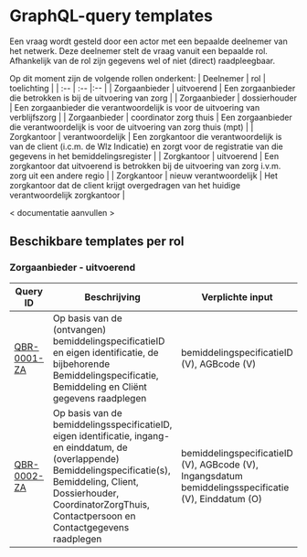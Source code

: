 # GraphQL-query templates
Een vraag wordt gesteld door een actor met een bepaalde deelnemer van het netwerk. Deze deelnemer stelt de vraag vanuit een bepaalde rol. Afhankelijk van de rol zijn gegevens wel of niet (direct) raadpleegbaar. 

Op dit moment zijn de volgende rollen onderkent:
| Deelnemer | rol | toelichting |
| :-- | :-- |:-- |
| Zorgaanbieder | uitvoerend | Een zorgaanbieder die betrokken is bij de uitvoering van zorg |
| Zorgaanbieder | dossierhouder | Een zorgaanbieder die verantwoordelijk is voor de uitvoering van verblijfszorg |
| Zorgaanbieder | coordinator zorg thuis | Een zorgaanbieder die verantwoordelijk is voor de uitvoering van zorg thuis (mpt) | 
| Zorgkantoor | verantwoordelijk | Een zorgkantoor die verantwoordelijk is van de client (i.c.m. de Wlz Indicatie) en zorgt voor de registratie van die gegevens in het bemiddelingsregister | 
| Zorgkantoor | uitvoerend | Een zorgkantoor dat uitvoerend is betrokken bij de uitvoering van zorg i.v.m. zorg uit een andere regio | 
| Zorgkantoor | nieuw verantwoordelijk | Het zorgkantoor dat de client krijgt overgedragen van het huidige verantwoordelijk zorgkantoor |

< documentatie aanvullen >

## Beschikbare templates per rol

### Zorgaanbieder - uitvoerend
| **Query ID** | **Beschrijving** | **Verplichte input** | **resultaat** | **Autorisatie** |
|---|---|---|---|---|
| [QBR-0001-ZA](/gql-query/QBR-0001-ZA.graphql) | Op basis van de (ontvangen) bemiddelingspecificatieID en eigen identificatie, de bijbehorende Bemiddelingspecificatie, Bemiddeling en Cliënt gegevens raadplegen | bemiddelingspecificatieID (V),  AGBcode (V) | Bemiddelingspecificatie Bemiddeling Client | BRA0001 |
| [QBR-0002-ZA](/gql-query/QBR-0002-ZA.graphql) | Op basis van de bemiddelingsspecificatieID, eigen identificatie, ingang- en einddatum, de (overlappende) Bemiddelingspecificatie(s), Bemiddeling, Client, Dossierhouder, CoordinatorZorgThuis, Contactpersoon en Contactgegevens raadplegen | bemiddelingspecificatieID (V),  AGBcode (V), Ingangsdatum bemiddelingsspecificatie (V), Einddatum (O) | Bemiddelingspecificatie Bemiddeling Client Dossierhouder Coordinator zorg thuis Contactgegevens | BRA0002, BRA0004, BRA0005 |